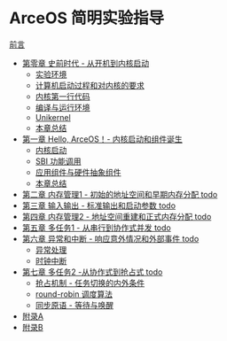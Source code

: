 # ArceOS 简明实验指导

[前言](Prefix.md)

- [第零章 史前时代 - 从开机到内核启动](ch00-00.md)
  - [实验环境](ch00-01.md)
  - [计算机启动过程和对内核的要求](ch00-02.md)
  - [内核第一行代码](ch00-03.md)
  - [编译与运行环境](ch00-04.md)
  - [Unikernel]()
  - [本章总结](ch00-06.md)
- [第一章 Hello, ArceOS！- 内核启动和组件诞生](ch01-00.md)
  - [内核启动](ch01-01.md)
  - [SBI 功能调用](ch01-02.md)
  - [应用组件与硬件抽象组件](ch01-03.md)
  - [本章总结](ch01-04.md)
- [第二章 内存管理1 - 初始的地址空间和早期内存分配 todo]()
- [第三章 输入输出 - 标准输出和启动参数 todo]()
- [第四章 内存管理2 - 地址空间重建和正式内存分配 todo]()
- [第五章 多任务1 - 从串行到协作式并发 todo]()
- [第六章 异常和中断 - 响应意外情况和外部事件 todo]()
  - [异常处理]()
  - [时钟中断]()
- [第七章 多任务2 -从协作式到抢占式 todo]()
  - [抢占机制 - 任务切换的内外条件]()
  - [round-robin 调度算法]()
  - [同步原语 - 等待与唤醒]()
- [附录A](ch08-00.md)
- [附录B](ch09-00.md)